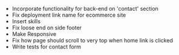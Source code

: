 - Incorporate functionality for back-end on 'contact' section
- Fix deployment link name for ecommerce site
- Insert skills
- Fix loose end on side footer
- Make Responsive
- Fix how page should scroll to very top when home link is clicked
- Write tests for contact form